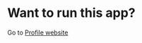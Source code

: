 # Want to run this app?

Go to [Profile website](https://yoga1234.github.io/dicoding-profile-website)